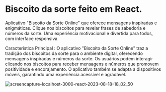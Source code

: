# Biscoito da sorte feito em React.
Aplicativo "Biscoito da Sorte Online" que oferece mensagens inspiradas e enigmáticas. Clique nos biscoitos para revelar frases de sabedoria e números da sorte. Uma experiência motivacional e divertida para todos, com interface responsiva.

Característica Principal : O aplicativo "Biscoito da Sorte Online" traz a tradição dos biscoitos da sorte para o ambiente digital, oferecendo mensagens inspiradas e números da sorte. Os usuários podem interagir clicando nos biscoitos para receber mensagens e números que promovem positividade e encorajamento. O aplicativo também se adapta a dispositivos móveis, garantindo uma experiência acessível e agradável.


![screencapture-localhost-3000-react-2023-08-18-18_02_50](https://github.com/DurezahGeek/Biscoito-da-sorte/assets/134101156/0f6a1b02-9547-4fa4-84ce-68c3c2a25183)
